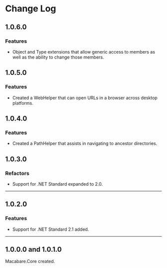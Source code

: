 # Change Log

## 1.0.6.0

### Features

* Object and Type extensions that allow generic access to members as well as the ability to change those members.

## 1.0.5.0

### Features

* Created a WebHelper that can open URLs in a browser across desktop platforms.

## 1.0.4.0

### Features

* Created a PathHelper that assists in navigating to ancestor directories.

## 1.0.3.0

### Refactors

* Support for .NET Standard expanded to 2.0.

---

## 1.0.2.0

### Features

* Support for .NET Standard 2.1 added.

---

## 1.0.0.0 and 1.0.1.0

Macabare.Core created.
